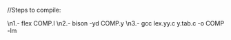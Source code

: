 //Steps to compile:

\n1.- flex COMP.l
\n2.- bison -yd COMP.y
\n3.- gcc lex.yy.c y.tab.c -o COMP -lm
